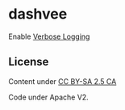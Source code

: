 # dashvee

Enable [Verbose Logging](http://verboselogging.com)

## License

Content under [CC BY-SA 2.5 CA](http://creativecommons.org/licenses/by-sa/2.5/ca/)

Code under Apache V2.
